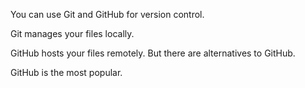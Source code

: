 You can use Git and GitHub for version control.

Git manages your files locally.

GitHub hosts your files remotely. But there are alternatives to GitHub.

GitHub is the most popular.
